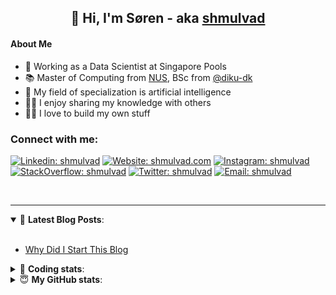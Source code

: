 <h2 align="center">
	👋 Hi, I'm Søren - aka <a href="https://shmulvad.com">shmulvad</a>
</h2>

#### About Me
- 🤖 Working as a Data Scientist at Singapore Pools
- 📚 Master of Computing from [NUS], BSc from [@diku-dk]
- 🧠 My field of specialization is artificial intelligence
- 👨‍🏫 I enjoy sharing my knowledge with others
- 👨‍💻 I love to build my own stuff

### Connect with me:

[![Linkedin: shmulvad](https://img.shields.io/badge/shmulvad-blue?style=flat&logo=Linkedin&logoColor=white)][linkedin]
[![Website: shmulvad.com](https://img.shields.io/badge/shmulvad.com-47CCCC?&style=flat&logo=Google-Chrome&logoColor=white)][website]
[![Instagram: shmulvad](https://img.shields.io/badge/-@shmulvad-purple?style=flat&logo=Instagram&logoColor=white)][instagram]
[![StackOverflow: shmulvad](https://img.shields.io/badge/shmulvad-FE7A16?style=flat&logo=stack-overflow&logoColor=white)][stackOverflow]
[![Twitter: shmulvad](https://img.shields.io/badge/@shmulvad-1ca0f1?style=flat&logo=twitter&logoColor=white)][twitter]
[![Email: shmulvad](https://img.shields.io/badge/shmulvad-D14836?style=flat&logo=gmail&logoColor=white)][mail]

<br />

---

<details open>
 <summary>📕 <b>Latest Blog Posts</b>: </summary>

<br>

<!-- BLOG-POST-LIST:START -->
- [Why Did I Start This Blog](https://shmulvad.com/blog/why-did-start-this-blog)
<!-- BLOG-POST-LIST:END -->

</details>

<!-- --- -->

<details>
 <summary>🤖 <b>Coding stats</b>: </summary>

<br>

NOTE: Doesn't track coding at work or work done in environments such as Jupyter Notebooks.

<!--START_SECTION:waka-->
![Code Time](http://img.shields.io/badge/Code%20Time-2%2C437%20hrs%2020%20mins-blue)

**I'm a Night 🦉** 

```text
🌞 Morning                429 commits         ██░░░░░░░░░░░░░░░░░░░░░░░   09.13 % 
🌆 Daytime                1237 commits        ███████░░░░░░░░░░░░░░░░░░   26.32 % 
🌃 Evening                1936 commits        ██████████░░░░░░░░░░░░░░░   41.20 % 
🌙 Night                  1097 commits        ██████░░░░░░░░░░░░░░░░░░░   23.35 % 
```


📊 **This Week I Spent My Time On** 

```text
💬 Programming Languages: 
Python                   8 hrs 28 mins       ██████████████████░░░░░░░   73.40 % 
Other                    2 hrs 6 mins        █████░░░░░░░░░░░░░░░░░░░░   18.26 % 
Markdown                 35 mins             █░░░░░░░░░░░░░░░░░░░░░░░░   05.17 % 
HTML                     11 mins             ░░░░░░░░░░░░░░░░░░░░░░░░░   01.70 % 
TypeScript               3 mins              ░░░░░░░░░░░░░░░░░░░░░░░░░   00.48 % 

🔥 Editors: 
VS Code                  9 hrs 26 mins       ████████████████████░░░░░   81.76 % 
Zsh                      2 hrs 4 mins        ████░░░░░░░░░░░░░░░░░░░░░   17.92 % 
Sublime Text             2 mins              ░░░░░░░░░░░░░░░░░░░░░░░░░   00.31 % 

🐱‍💻 Projects: 
overvaagning-admin       8 hrs 50 mins       ███████████████████░░░░░░   76.63 % 
km24-core                1 hr 49 mins        ████░░░░░░░░░░░░░░░░░░░░░   15.76 % 
company-scrapers         31 mins             █░░░░░░░░░░░░░░░░░░░░░░░░   04.59 % 
sitesentinel             10 mins             ░░░░░░░░░░░░░░░░░░░░░░░░░   01.51 % 
hit-locator              8 mins              ░░░░░░░░░░░░░░░░░░░░░░░░░   01.20 % 
```


 Last Updated on 04/04/2024 18:40:23 UTC
<!--END_SECTION:waka-->

</details>

<!-- --- -->

<details>
 <summary>😇 <b>My GitHub stats</b>: </summary>

<br>

<img align="left" alt="shmulvad's Github Stats" src="https://github-readme-stats.vercel.app/api?username=shmulvad&show_icons=true&hide_border=true" />

</details>



[website]: https://shmulvad.com
[twitter]: https://twitter.com/shmulvad
[linkedin]: https://linkedin.com/in/shmulvad
[instagram]: https://instagram.com/shmulvad
[stackOverflow]: https://stackoverflow.com/users/9248793/shmulvad
[mail]: mailto:shmulvad@gmail.com
[@diku-dk]: https://github.com/diku-dk
[github]: https://github.com/shmulvad
[NUS]: https://www.nus.edu.sg